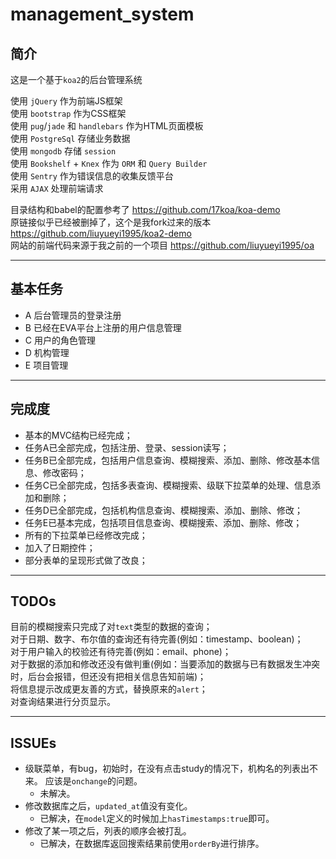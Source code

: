 # management_system 
## 简介
这是一个基于`koa2`的后台管理系统 

使用 `jQuery` 作为前端JS框架  
使用 `bootstrap` 作为CSS框架  
使用 `pug`/`jade` 和 `handlebars` 作为HTML页面模板  
使用 `PostgreSql` 存储业务数据   
使用 `mongodb` 存储 `session`   
使用 `Bookshelf` + `Knex` 作为 `ORM` 和 `Query Builder`  
使用 `Sentry` 作为错误信息的收集反馈平台   
采用 `AJAX` 处理前端请求     

目录结构和babel的配置参考了 https://github.com/17koa/koa-demo   
原链接似乎已经被删掉了，这个是我fork过来的版本 https://github.com/liuyueyi1995/koa2-demo    
网站的前端代码来源于我之前的一个项目  https://github.com/liuyueyi1995/oa 

---
## 基本任务  

- A 后台管理员的登录注册  
- B 已经在EVA平台上注册的用户信息管理  
- C 用户的角色管理  
- D 机构管理  
- E 项目管理  
 

---
## 完成度  

- 基本的MVC结构已经完成；  
- 任务A已全部完成，包括注册、登录、session读写；  
- 任务B已全部完成，包括用户信息查询、模糊搜索、添加、删除、修改基本信息、修改密码；  
- 任务C已全部完成，包括多表查询、模糊搜索、级联下拉菜单的处理、信息添加和删除；  
- 任务D已全部完成，包括机构信息查询、模糊搜索、添加、删除、修改；  
- 任务E已基本完成，包括项目信息查询、模糊搜索、添加、删除、修改； 
- 所有的下拉菜单已经修改完成；  
- 加入了日期控件；  
- 部分表单的呈现形式做了改良；  


--- 
## TODOs   
目前的模糊搜索只完成了对`text`类型的数据的查询；   
对于日期、数字、布尔值的查询还有待完善(例如：timestamp、boolean)；  
对于用户输入的校验还有待完善(例如：email、phone)；  
对于数据的添加和修改还没有做判重(例如：当要添加的数据与已有数据发生冲突时，后台会报错，但还没有把相关信息告知前端)；     
将信息提示改成更友善的方式，替换原来的`alert`；    
对查询结果进行分页显示。  

---
## ISSUEs  

- 级联菜单，有bug，初始时，在没有点击study的情况下，机构名的列表出不来。 应该是`onchange`的问题。 
  + 未解决。 
- 修改数据库之后，`updated_at`值没有变化。  
  + 已解决，在`model`定义的时候加上`hasTimestamps:true`即可。  
- 修改了某一项之后，列表的顺序会被打乱。  
  + 已解决，在数据库返回搜索结果前使用`orderBy`进行排序。  
